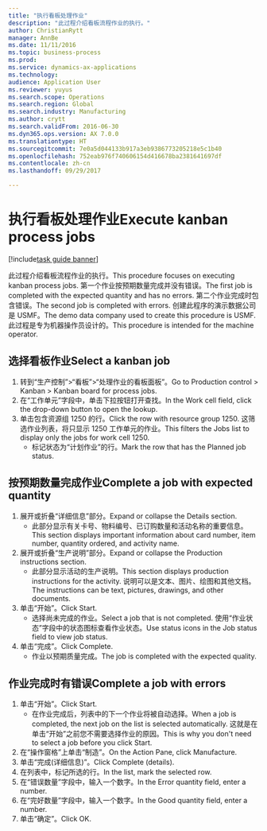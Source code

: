 ```yaml
--- 
title: "执行看板处理作业"
description: "此过程介绍看板流程作业的执行。"
author: ChristianRytt
manager: AnnBe
ms.date: 11/11/2016
ms.topic: business-process
ms.prod: 
ms.service: dynamics-ax-applications
ms.technology: 
audience: Application User
ms.reviewer: yuyus
ms.search.scope: Operations
ms.search.region: Global
ms.search.industry: Manufacturing
ms.author: crytt
ms.search.validFrom: 2016-06-30
ms.dyn365.ops.version: AX 7.0.0
ms.translationtype: HT
ms.sourcegitcommit: 7e0a5d044133b917a3eb9386773205218e5c1b40
ms.openlocfilehash: 752eab976f740606154d416678ba2381641697df
ms.contentlocale: zh-cn
ms.lasthandoff: 09/29/2017

---
```

# <a name="execute-kanban-process-jobs"></a><span data-ttu-id="61d11-103">执行看板处理作业</span><span class="sxs-lookup"><span data-stu-id="61d11-103">Execute kanban process jobs</span></span>

[!include[task guide banner](../../includes/task-guide-banner.md)]

<span data-ttu-id="61d11-104">此过程介绍看板流程作业的执行。</span><span class="sxs-lookup"><span data-stu-id="61d11-104">This procedure focuses on executing kanban process jobs.</span></span> <span data-ttu-id="61d11-105">第一个作业按预期数量完成并没有错误。</span><span class="sxs-lookup"><span data-stu-id="61d11-105">The first job is completed with the expected quantity and has no errors.</span></span> <span data-ttu-id="61d11-106">第二个作业完成时包含错误。</span><span class="sxs-lookup"><span data-stu-id="61d11-106">The second job is completed with errors.</span></span> <span data-ttu-id="61d11-107">创建此程序的演示数据公司是 USMF。</span><span class="sxs-lookup"><span data-stu-id="61d11-107">The demo data company used to create this procedure is USMF.</span></span> <span data-ttu-id="61d11-108">此过程是专为机器操作员设计的。</span><span class="sxs-lookup"><span data-stu-id="61d11-108">This procedure is intended for the machine operator.</span></span>


## <a name="select-a-kanban-job"></a><span data-ttu-id="61d11-109">选择看板作业</span><span class="sxs-lookup"><span data-stu-id="61d11-109">Select a kanban job</span></span>
1. <span data-ttu-id="61d11-110">转到“生产控制”>“看板”>“处理作业的看板面板”。</span><span class="sxs-lookup"><span data-stu-id="61d11-110">Go to Production control > Kanban > Kanban board for process jobs.</span></span>
2. <span data-ttu-id="61d11-111">在“工作单元”字段中，单击下拉按钮打开查找。</span><span class="sxs-lookup"><span data-stu-id="61d11-111">In the Work cell field, click the drop-down button to open the lookup.</span></span>
3. <span data-ttu-id="61d11-112">单击包含资源组 1250 的行。</span><span class="sxs-lookup"><span data-stu-id="61d11-112">Click the row with resource group 1250.</span></span> <span data-ttu-id="61d11-113">这筛选作业列表，将只显示 1250 工作单元的作业。</span><span class="sxs-lookup"><span data-stu-id="61d11-113">This filters the Jobs list to display only the jobs for work cell 1250.</span></span>
    * <span data-ttu-id="61d11-114">标记状态为“计划作业”的行。</span><span class="sxs-lookup"><span data-stu-id="61d11-114">Mark the row that has the Planned job status.</span></span>  

## <a name="complete-a-job-with-expected-quantity"></a><span data-ttu-id="61d11-115">按预期数量完成作业</span><span class="sxs-lookup"><span data-stu-id="61d11-115">Complete a job with expected quantity</span></span>
1. <span data-ttu-id="61d11-116">展开或折叠“详细信息”部分。</span><span class="sxs-lookup"><span data-stu-id="61d11-116">Expand or collapse the Details section.</span></span>
    * <span data-ttu-id="61d11-117">此部分显示有关卡号、物料编号、已订购数量和活动名称的重要信息。</span><span class="sxs-lookup"><span data-stu-id="61d11-117">This section displays important information about card number, item number, quantity ordered, and activity name.</span></span>  
2. <span data-ttu-id="61d11-118">展开或折叠“生产说明”部分。</span><span class="sxs-lookup"><span data-stu-id="61d11-118">Expand or collapse the Production instructions section.</span></span>
    * <span data-ttu-id="61d11-119">此部分显示活动的生产说明。</span><span class="sxs-lookup"><span data-stu-id="61d11-119">This section displays production instructions for the activity.</span></span> <span data-ttu-id="61d11-120">说明可以是文本、图片、绘图和其他文档。</span><span class="sxs-lookup"><span data-stu-id="61d11-120">The instructions can be text, pictures, drawings, and other documents.</span></span>  
3. <span data-ttu-id="61d11-121">单击“开始”。</span><span class="sxs-lookup"><span data-stu-id="61d11-121">Click Start.</span></span>
    * <span data-ttu-id="61d11-122">选择尚未完成的作业。</span><span class="sxs-lookup"><span data-stu-id="61d11-122">Select a job that is not completed.</span></span> <span data-ttu-id="61d11-123">使用“作业状态”字段中的状态图标查看作业状态。</span><span class="sxs-lookup"><span data-stu-id="61d11-123">Use status icons in the Job status field to view job status.</span></span>      
4. <span data-ttu-id="61d11-124">单击“完成”。</span><span class="sxs-lookup"><span data-stu-id="61d11-124">Click Complete.</span></span>
    * <span data-ttu-id="61d11-125">作业以预期质量完成。</span><span class="sxs-lookup"><span data-stu-id="61d11-125">The job is completed with the expected quality.</span></span>  

## <a name="complete-a-job-with-errors"></a><span data-ttu-id="61d11-126">作业完成时有错误</span><span class="sxs-lookup"><span data-stu-id="61d11-126">Complete a job with errors</span></span>
1. <span data-ttu-id="61d11-127">单击“开始”。</span><span class="sxs-lookup"><span data-stu-id="61d11-127">Click Start.</span></span>
    * <span data-ttu-id="61d11-128">在作业完成后，列表中的下一个作业将被自动选择。</span><span class="sxs-lookup"><span data-stu-id="61d11-128">When a job is completed, the next job on the list is selected automatically.</span></span> <span data-ttu-id="61d11-129">这就是在单击“开始”之前您不需要选择作业的原因。</span><span class="sxs-lookup"><span data-stu-id="61d11-129">This is why you don't need to select a job before you click Start.</span></span>  
2. <span data-ttu-id="61d11-130">在“操作窗格”上单击“制造”。</span><span class="sxs-lookup"><span data-stu-id="61d11-130">On the Action Pane, click Manufacture.</span></span>
3. <span data-ttu-id="61d11-131">单击“完成(详细信息)”。</span><span class="sxs-lookup"><span data-stu-id="61d11-131">Click Complete (details).</span></span>
4. <span data-ttu-id="61d11-132">在列表中，标记所选的行。</span><span class="sxs-lookup"><span data-stu-id="61d11-132">In the list, mark the selected row.</span></span>
5. <span data-ttu-id="61d11-133">在“错误数量”字段中，输入一个数字。</span><span class="sxs-lookup"><span data-stu-id="61d11-133">In the Error quantity field, enter a number.</span></span>
6. <span data-ttu-id="61d11-134">在“完好数量”字段中，输入一个数字。</span><span class="sxs-lookup"><span data-stu-id="61d11-134">In the Good quantity field, enter a number.</span></span>
7. <span data-ttu-id="61d11-135">单击“确定”。</span><span class="sxs-lookup"><span data-stu-id="61d11-135">Click OK.</span></span>


